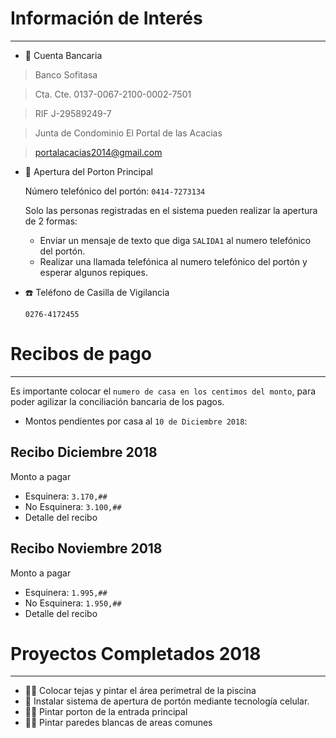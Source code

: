 # Información de Interés
---

- 🏦 Cuenta Bancaria

> Banco Sofitasa

> Cta. Cte. 0137-0067-2100-0002-7501

> RIF J-29589249-7

> Junta de Condominio El Portal de las Acacias

> portalacacias2014@gmail.com


- 🚧 Apertura del Porton Principal
    
    Número telefónico del portón: `0414-7273134`
    
    Solo las personas registradas en el sistema pueden realizar la apertura de 2 formas:
    
    - Enviar un mensaje de texto que diga `SALIDA1` al numero telefónico del portón.
    - Realizar una llamada telefónica al numero telefónico del portón y esperar algunos repiques.


- ☎️ Teléfono de Casilla de Vigilancia
    
    `0276-4172455`


# Recibos de pago
---

Es importante colocar el `numero de casa en los centimos del monto`, para poder agilizar la conciliación bancaria de los pagos.

- Montos pendientes por casa al `10 de Diciembre 2018`:


## Recibo Diciembre 2018

Monto a pagar

- Esquinera: `3.170,##`
- No Esquinera: `3.100,##`
- Detalle del recibo

## Recibo Noviembre 2018

Monto a pagar

- Esquinera: `1.995,##`
- No Esquinera: `1.950,##`
- Detalle del recibo

# Proyectos Completados 2018
---

- 🏊‍♀️ Colocar tejas y pintar el área perimetral de la piscina
- 🚨 Instalar sistema de apertura de portón mediante tecnología celular.
- 👨‍🎨 Pintar porton de la entrada principal
- 👨‍🎨 Pintar paredes blancas de areas comunes
